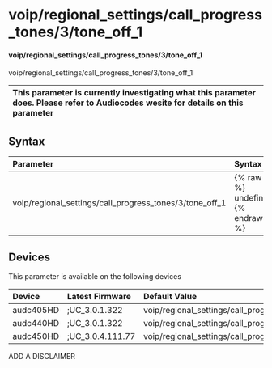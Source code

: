 ﻿---
description: voip/regional_settings/call_progress_tones/3/tone_off_1
search: false
---

# voip/regional_settings/call_progress_tones/3/tone_off_1

#### voip/regional_settings/call_progress_tones/3/tone_off_1

voip/regional_settings/call_progress_tones/3/tone_off_1


| This parameter is currently investigating what this parameter does. Please refer to Audiocodes wesite for details on this parameter | 
| :--- |

## Syntax
| Parameter | Syntax |
| :--- | :--- |
|voip/regional_settings/call_progress_tones/3/tone_off_1 | {% raw %} undefined {% endraw %}|

## Devices
This parameter is available on the following devices

| Device | Latest Firmware | Default Value |
|:---|:---|:---|
| audc405HD | ;UC_3.0.1.322 | voip/regional_settings/call_progress_tones/3/tone_off_1=0 
| audc440HD | ;UC_3.0.1.322 | voip/regional_settings/call_progress_tones/3/tone_off_1=0 
| audc450HD | ;UC_3.0.4.111.77 | voip/regional_settings/call_progress_tones/3/tone_off_1=0 

ADD A DISCLAIMER
